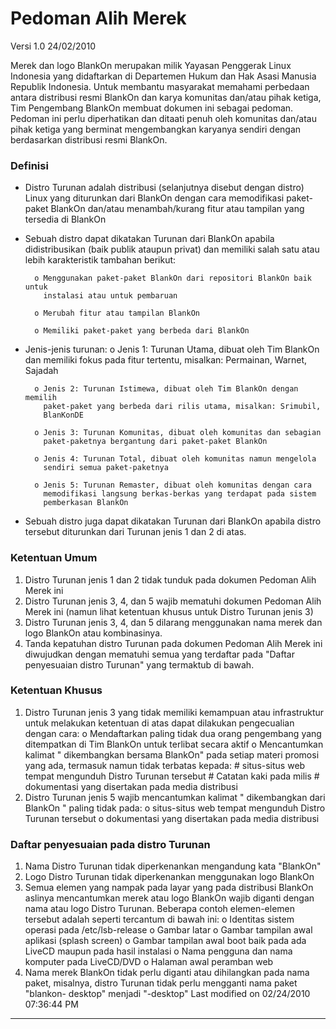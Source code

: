 # Pedoman Alih Merek

Versi 1.0 24/02/2010

Merek dan logo BlankOn merupakan milik Yayasan Penggerak Linux Indonesia yang didaftarkan di Departemen Hukum dan Hak Asasi Manusia Republik Indonesia. Untuk
membantu masyarakat memahami perbedaan antara distribusi resmi BlankOn dan karya komunitas dan/atau pihak ketiga, Tim Pengembang BlankOn membuat dokumen
ini sebagai pedoman. Pedoman ini perlu diperhatikan dan ditaati penuh oleh komunitas dan/atau pihak ketiga yang berminat mengembangkan karyanya sendiri
dengan berdasarkan distribusi resmi BlankOn.

### Definisi
  * Distro Turunan adalah distribusi (selanjutnya disebut dengan distro) Linux yang diturunkan dari BlankOn dengan cara memodifikasi paket-paket
      BlankOn dan/atau menambah/kurang fitur atau tampilan yang tersedia di
      BlankOn

  * Sebuah distro dapat dikatakan Turunan dari BlankOn apabila
      didistribusikan (baik publik ataupun privat) dan memiliki salah satu atau
      lebih karakteristik tambahan berikut:

          o Menggunakan paket-paket BlankOn dari repositori BlankOn baik untuk
            instalasi atau untuk pembaruan

          o Merubah fitur atau tampilan BlankOn

          o Memiliki paket-paket yang berbeda dari BlankOn

  * Jenis-jenis turunan:
          o Jenis 1: Turunan Utama, dibuat oleh Tim BlankOn dan memiliki fokus
            pada fitur tertentu, misalkan: Permainan, Warnet, Sajadah

          o Jenis 2: Turunan Istimewa, dibuat oleh Tim BlankOn dengan memilih
            paket-paket yang berbeda dari rilis utama, misalkan: Srimubil,
            BlanKonDE

          o Jenis 3: Turunan Komunitas, dibuat oleh komunitas dan sebagian
            paket-paketnya bergantung dari paket-paket BlankOn

          o Jenis 4: Turunan Total, dibuat oleh komunitas namun mengelola
            sendiri semua paket-paketnya

          o Jenis 5: Turunan Remaster, dibuat oleh komunitas dengan cara
            memodifikasi langsung berkas-berkas yang terdapat pada sistem
            pemberkasan BlankOn

  * Sebuah distro juga dapat dikatakan Turunan dari BlankOn apabila distro
      tersebut diturunkan dari Turunan jenis 1 dan 2 di atas.

### Ketentuan Umum
   1. Distro Turunan jenis 1 dan 2 tidak tunduk pada dokumen Pedoman Alih Merek
      ini
   2. Distro Turunan jenis 3, 4, dan 5 wajib mematuhi dokumen Pedoman Alih
      Merek ini (namun lihat ketentuan khusus untuk Distro Turunan jenis 3)
   3. Distro Turunan jenis 3, 4, dan 5 dilarang menggunakan nama merek dan logo
      BlankOn atau kombinasinya.
   4. Tanda kepatuhan distro Turunan pada dokumen Pedoman Alih Merek ini
      diwujudkan dengan mematuhi semua yang terdaftar pada "Daftar penyesuaian
      distro Turunan" yang termaktub di bawah.
### Ketentuan Khusus
   1. Distro Turunan jenis 3 yang tidak memiliki kemampuan atau infrastruktur
      untuk melakukan ketentuan di atas dapat dilakukan pengecualian dengan
      cara:
          o Mendaftarkan paling tidak dua orang pengembang yang ditempatkan di
            Tim BlankOn untuk terlibat secara aktif
          o Mencantumkan kalimat "<NAMA DISTRO> dikembangkan bersama BlankOn"
            pada setiap materi promosi yang ada, termasuk namun tidak terbatas
            kepada:
                # situs-situs web tempat mengunduh Distro Turunan tersebut
                # Catatan kaki pada milis
                # dokumentasi yang disertakan pada media distribusi
   2. Distro Turunan jenis 5 wajib mencantumkan kalimat "<NAMA DISTRO>
      dikembangkan dari BlankOn <NAMA-RILIS-BLANKON>" paling tidak pada:
          o situs-situs web tempat mengunduh Distro Turunan tersebut
          o dokumentasi yang disertakan pada media distribusi

### Daftar penyesuaian pada distro Turunan
   1. Nama Distro Turunan tidak diperkenankan mengandung kata "BlankOn"
   2. Logo Distro Turunan tidak diperkenankan menggunakan logo BlankOn
   3. Semua elemen yang nampak pada layar yang pada distribusi BlankOn aslinya
      mencantumkan merek atau logo BlankOn wajib diganti dengan nama atau logo
      Distro Turunan. Beberapa contoh elemen-elemen tersebut adalah seperti
      tercantum di bawah ini:
          o Identitas sistem operasi pada /etc/lsb-release
          o Gambar latar
          o Gambar tampilan awal aplikasi (splash screen)
          o Gambar tampilan awal boot baik pada ada LiveCD maupun pada hasil
            instalasi
          o Nama pengguna dan nama komputer pada LiveCD/DVD
          o Halaman awal peramban web
   4. Nama merek BlankOn tidak perlu diganti atau dihilangkan pada nama paket,
      misalnya, distro Turunan tidak perlu mengganti nama paket "blankon-
      desktop" menjadi "<nama-distro-turunan>-desktop"
Last modified on 02/24/2010 07:36:44 PM





---
 



